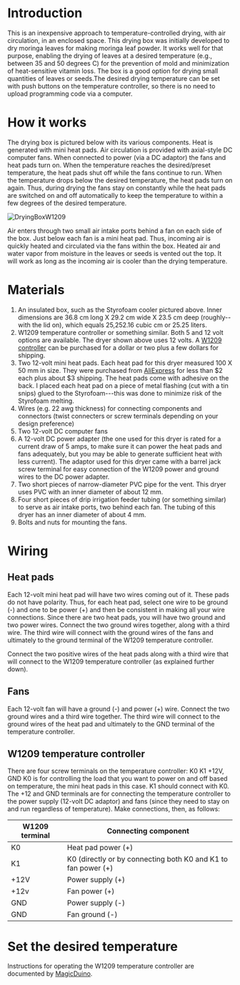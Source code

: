 # Introduction
This is an inexpensive approach to temperature-controlled drying, with air circulation, in an enclosed space. This drying box was initially developed to dry moringa leaves for making moringa leaf powder. It works well for that purpose, enabling the drying of leaves at a desired temperature (e.g., between 35 and 50 degrees C) for the prevention of mold and minimization of heat-sensitive vitamin loss. The box is a good option for drying small quantities of leaves or seeds.The desired drying temperature can be set with push buttons on the temperature controller, so there is no need to upload programming code via a computer.

# How it works
The drying box is pictured below with its various components. Heat is generated with mini heat pads. Air circulation is provided with axial-style DC computer fans. When connected to power (via a DC adaptor) the fans and heat pads turn on. When the temperature reaches the desired/preset temperature, the heat pads shut off while the fans continue to run. When the temperature drops below the desired temperature, the heat pads turn on again. Thus, during drying the fans stay on constantly while the heat pads are switched on and off automatically to keep the temperature to within a few degrees of the desired temperature. 

![DryingBoxW1209](https://github.com/ECHOInternational/Microcontrollers/assets/69003593/898c4e29-8af6-4c41-9e38-8ff6ab2949eb)

Air enters through two small air intake ports behind a fan on each side of the box. Just below each fan is a mini heat pad. Thus, incoming air is quickly heated and circulated via the fans within the box. Heated air and water vapor from moisture in the leaves or seeds is vented out the top. It will work as long as the incoming air is cooler than the drying temperature. 

# Materials
1. An insulated box, such as the Styrofoam cooler pictured above. Inner dimensions are 36.8 cm long X 29.2 cm wide X 23.5 cm deep (roughly--with the lid on), which equals 25,252.16 cubic cm or 25.25 liters.
2. W1209 temperature controller or something similar. Both 5 and 12 volt options are available. The dryer shown above uses 12 volts. A [W1209 controller](https://www.aliexpress.us/item/3256805851910105.html?src=google&src=google&albch=shopping&acnt=708-803-3821&slnk=&plac=&mtctp=&albbt=Google_7_shopping&gclsrc=aw.ds&albagn=888888&isSmbAutoCall=false&needSmbHouyi=false&src=google&albch=shopping&acnt=708-803-3821&slnk=&plac=&mtctp=&albbt=Google_7_shopping&gclsrc=aw.ds&albagn=888888&ds_e_adid=&ds_e_matchtype=&ds_e_device=c&ds_e_network=x&ds_e_product_group_id=&ds_e_product_id=en3256805851910105&ds_e_product_merchant_id=109144340&ds_e_product_country=US&ds_e_product_language=en&ds_e_product_channel=online&ds_e_product_store_id=&ds_url_v=2&albcp=19623912707&albag=&isSmbAutoCall=false&needSmbHouyi=false&gad_source=1&gclid=CjwKCAjwmYCzBhA6EiwAxFwfgEj1_OyVOn2Clk6kr6kFfY08jwdATWD7-ReEFJdhNmse2NiaI06uTRoCcZAQAvD_BwE&aff_fcid=e80e6b8574cd4b178f86be2d633626d3-1717620333549-01390-UneMJZVf&aff_fsk=UneMJZVf&aff_platform=aaf&sk=UneMJZVf&aff_trace_key=e80e6b8574cd4b178f86be2d633626d3-1717620333549-01390-UneMJZVf&terminal_id=14bb5c891ddb4baebb0909fb32ee2f45&afSmartRedirect=y&gatewayAdapt=glo2usa) can be purchased for a dollar or two plus a few dollars for shipping.
3. Two 12-volt mini heat pads. Each heat pad for this dryer measured 100 X 50 mm in size. They were purchased from [AliExpress](https://www.aliexpress.us/item/3256803865462882.html?spm=a2g0o.order_list.order_list_main.45.113b1802ERYpJ6&gatewayAdapt=glo2usa) for less than $2 each plus about $3 shipping. The heat pads come with adhesive on the back. I placed each heat pad on a piece of metal flashing (cut with a tin snips) glued to the Styrofoam---this was done to minimize risk of the Styrofoam melting. 
4. Wires (e.g. 22 awg thickness) for connecting components and connectors (twist connecters or screw terminals depending on your design preference)
5. Two 12-volt DC computer fans
6. A 12-volt DC power adapter (the one used for this dryer is rated for a current draw of 5 amps, to make sure it can power the heat pads and fans adequately, but you may be able to generate sufficient heat with less current). The adaptor used for this dryer came with a barrel jack screw terminal for easy connection of the W1209 power and ground wires to the DC power adapter.
7. Two short pieces of narrow-diameter PVC pipe for the vent. This dryer uses PVC with an inner diameter of about 12 mm.
8. Four short pieces of drip irrigation feeder tubing (or something similar) to serve as air intake ports, two behind each fan. The tubing of this dryer has an inner diameter of about 4 mm. 
9. Bolts and nuts for mounting the fans.
   
# Wiring
## Heat pads
Each 12-volt mini heat pad will have two wires coming out of it. These pads do not have polarity. Thus, for each heat pad, select one wire to be ground (-) and one to be power (+) and then be consistent in making all your wire connections. Since there are two heat pads, you will have two ground and two power wires. Connect the two ground wires together, along with a third wire. The third wire will connect with the ground wires of the fans and ultimately to the ground terminal of the W1209 temperature controller. 

Connect the two positive wires of the heat pads along with a third wire that will connect to the W1209 temperature controller (as explained further down).

## Fans
Each 12-volt fan will have a ground (-) and power (+) wire. Connect the two ground wires and a third wire together. The third wire will connect to the ground wires of the heat pad and ultimately to the GND terminal of the temperature controller.

## W1209 temperature controller
There are four screw terminals on the temperature controller: K0 K1 +12V, GND  K0 is for controlling the load that you want to power on and off based on temperature, the mini heat pads in this case. K1 should connect with K0. The +12 and GND terminals are for connecting the temperature controller to the power supply (12-volt DC adaptor) and fans (since they need to stay on and run regardless of temperature). Make connections, then, as follows:

|W1209 terminal|Connecting component | 
|--------------|--------------------------|
|K0            |Heat pad power (+)        |
|K1            |K0 (directly or by connecting both K0 and K1 to fan power (+)|
|+12V          |Power supply (+)  |
|+12v          |Fan power (+)     |
|GND           |Power supply (-) |
|GND           |Fan ground (-)   |

# Set the desired temperature
Instructions for operating the W1209 temperature controller are documented by [MagicDuino](http://magicduino.com/Images/ItemsMedia/File/7186.pdf).
